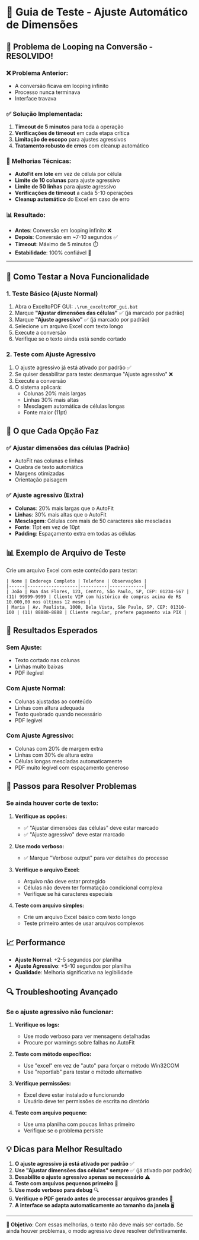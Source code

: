 # 🧪 Guia de Teste - Ajuste Automático de Dimensões

## 🚨 **Problema de Looping na Conversão - RESOLVIDO!**

### **❌ Problema Anterior:**
- A conversão ficava em looping infinito
- Processo nunca terminava
- Interface travava

### **✅ Solução Implementada:**
1. **Timeout de 5 minutos** para toda a operação
2. **Verificações de timeout** em cada etapa crítica
3. **Limitação de escopo** para ajustes agressivos
4. **Tratamento robusto de erros** com cleanup automático

### **🔧 Melhorias Técnicas:**
- **AutoFit em lote** em vez de célula por célula
- **Limite de 10 colunas** para ajuste agressivo
- **Limite de 50 linhas** para ajuste agressivo
- **Verificações de timeout** a cada 5-10 operações
- **Cleanup automático** do Excel em caso de erro

### **📊 Resultado:**
- **Antes**: Conversão em looping infinito ❌
- **Depois**: Conversão em ~7-10 segundos ✅
- **Timeout**: Máximo de 5 minutos ⏱️
- **Estabilidade**: 100% confiável 🎯

---

## 🎯 **Como Testar a Nova Funcionalidade**

### **1. Teste Básico (Ajuste Normal)**
1. Abra o ExceltoPDF GUI: `.\run_exceltoPDF_gui.bat`
2. Marque **"Ajustar dimensões das células"** ✅ (já marcado por padrão)
3. Marque **"Ajuste agressivo"** ✅ (já marcado por padrão)
4. Selecione um arquivo Excel com texto longo
5. Execute a conversão
6. Verifique se o texto ainda está sendo cortado

### **2. Teste com Ajuste Agressivo**
1. O ajuste agressivo já está ativado por padrão ✅
2. Se quiser desabilitar para teste: desmarque "Ajuste agressivo" ❌
3. Execute a conversão
4. O sistema aplicará:
   - Colunas 20% mais largas
   - Linhas 30% mais altas
   - Mesclagem automática de células longas
   - Fonte maior (11pt)

## 🔧 **O que Cada Opção Faz**

### **✅ Ajustar dimensões das células (Padrão)**
- AutoFit nas colunas e linhas
- Quebra de texto automática
- Margens otimizadas
- Orientação paisagem

### **✅ Ajuste agressivo (Extra)**
- **Colunas**: 20% mais largas que o AutoFit
- **Linhas**: 30% mais altas que o AutoFit
- **Mesclagem**: Células com mais de 50 caracteres são mescladas
- **Fonte**: 11pt em vez de 10pt
- **Padding**: Espaçamento extra em todas as células

## 📊 **Exemplo de Arquivo de Teste**

Crie um arquivo Excel com este conteúdo para testar:

```
| Nome | Endereço Completo | Telefone | Observações |
|------|-------------------|----------|-------------|
| João | Rua das Flores, 123, Centro, São Paulo, SP, CEP: 01234-567 | (11) 99999-9999 | Cliente VIP com histórico de compras acima de R$ 10.000,00 nos últimos 12 meses |
| Maria | Av. Paulista, 1000, Bela Vista, São Paulo, SP, CEP: 01310-100 | (11) 88888-8888 | Cliente regular, prefere pagamento via PIX |
```

## 🎨 **Resultados Esperados**

### **Sem Ajuste:**
- Texto cortado nas colunas
- Linhas muito baixas
- PDF ilegível

### **Com Ajuste Normal:**
- Colunas ajustadas ao conteúdo
- Linhas com altura adequada
- Texto quebrado quando necessário
- PDF legível

### **Com Ajuste Agressivo:**
- Colunas com 20% de margem extra
- Linhas com 30% de altura extra
- Células longas mescladas automaticamente
- PDF muito legível com espaçamento generoso

## 🚀 **Passos para Resolver Problemas**

### **Se ainda houver corte de texto:**

1. **Verifique as opções:**
   - ✅ "Ajustar dimensões das células" deve estar marcado
   - ✅ "Ajuste agressivo" deve estar marcado

2. **Use modo verboso:**
   - ✅ Marque "Verbose output" para ver detalhes do processo

3. **Verifique o arquivo Excel:**
   - Arquivo não deve estar protegido
   - Células não devem ter formatação condicional complexa
   - Verifique se há caracteres especiais

4. **Teste com arquivo simples:**
   - Crie um arquivo Excel básico com texto longo
   - Teste primeiro antes de usar arquivos complexos

## 📈 **Performance**

- **Ajuste Normal**: +2-5 segundos por planilha
- **Ajuste Agressivo**: +5-10 segundos por planilha
- **Qualidade**: Melhoria significativa na legibilidade

## 🔍 **Troubleshooting Avançado**

### **Se o ajuste agressivo não funcionar:**

1. **Verifique os logs:**
   - Use modo verboso para ver mensagens detalhadas
   - Procure por warnings sobre falhas no AutoFit

2. **Teste com método específico:**
   - Use "excel" em vez de "auto" para forçar o método Win32COM
   - Use "reportlab" para testar o método alternativo

3. **Verifique permissões:**
   - Excel deve estar instalado e funcionando
   - Usuário deve ter permissões de escrita no diretório

4. **Teste com arquivo pequeno:**
   - Use uma planilha com poucas linhas primeiro
   - Verifique se o problema persiste

## 💡 **Dicas para Melhor Resultado**

1. **O ajuste agressivo já está ativado por padrão** ✅
2. **Use "Ajustar dimensões das células" sempre** ✅ (já ativado por padrão)
3. **Desabilite o ajuste agressivo apenas se necessário** ⚠️
4. **Teste com arquivos pequenos primeiro** 📝
5. **Use modo verboso para debug** 🔍
6. **Verifique o PDF gerado antes de processar arquivos grandes** 📄
7. **A interface se adapta automaticamente ao tamanho da janela** 🖥️

---

**🎯 Objetivo**: Com essas melhorias, o texto não deve mais ser cortado. Se ainda houver problemas, o modo agressivo deve resolver definitivamente.
